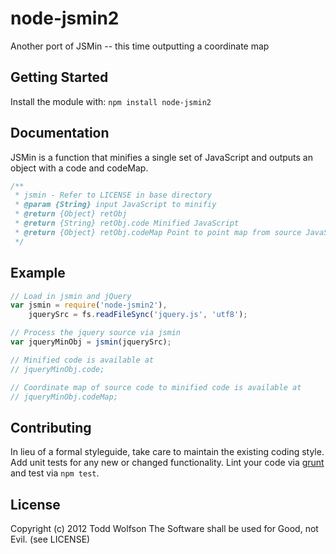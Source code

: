 # node-jsmin2

Another port of JSMin -- this time outputting a coordinate map

## Getting Started
Install the module with: `npm install node-jsmin2`

## Documentation
JSMin is a function that minifies a single set of JavaScript and outputs an object with a code and codeMap.
```js
/**
 * jsmin - Refer to LICENSE in base directory
 * @param {String} input JavaScript to minifiy
 * @return {Object} retObj
 * @return {String} retObj.code Minified JavaScript
 * @return {Object} retObj.codeMap Point to point map from source JavaScript to minified JavaScript
 */
```

## Example
```js
// Load in jsmin and jQuery
var jsmin = require('node-jsmin2'),
    jquerySrc = fs.readFileSync('jquery.js', 'utf8');

// Process the jquery source via jsmin
var jqueryMinObj = jsmin(jquerySrc);

// Minified code is available at
// jqueryMinObj.code;

// Coordinate map of source code to minified code is available at
// jqueryMinObj.codeMap;
```

## Contributing
In lieu of a formal styleguide, take care to maintain the existing coding style. Add unit tests for any new or changed functionality. Lint your code via [grunt](http://gruntjs.com/) and test via `npm test`.

## License
Copyright (c) 2012 Todd Wolfson
The Software shall be used for Good, not Evil. (see LICENSE)